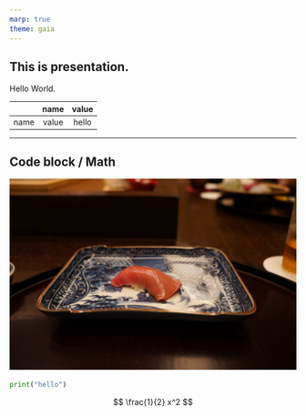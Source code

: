 ```yaml
---
marp: true
theme: gaia
---
```



## This is presentation.
Hello World.

| | name | value|
|:-:|:-:|:-:|
| name | value | hello |

---

## Code block / Math

![bg left](.images/10e61d33-609d-44e9-b74d-7754687a4788.png)

```py
print("hello")
```

$$
\frac{1}{2} x^2
$$